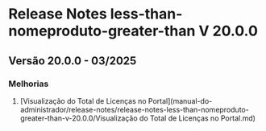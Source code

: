 # Release Notes less-than-nomeproduto-greater-than V 20.0.0

## **Versão 20.0.0 - 03/2025**


### **Melhorias**

1. [Visualização do Total de Licenças no Portal](manual-do-administrador/release-notes/release-notes-less-than-nomeproduto-greater-than-v-20.0.0/Visualização do Total de Licenças no Portal.md)
